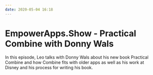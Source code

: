 ```yaml
---
date: 2020-05-04 16:18
---
```

# EmpowerApps.Show - Practical Combine with Donny Wals


In this episode, Leo talks with Donny Wals about his new book Practical Combine and how Combine fits with older apps as well as his work at Disney and his process for writing his book.